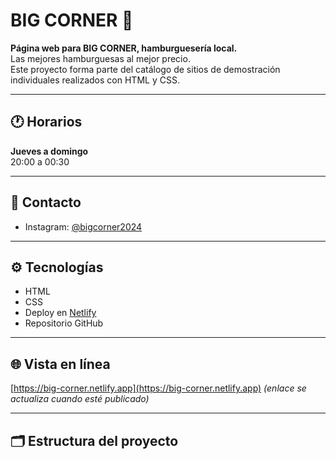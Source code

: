 # BIG CORNER 🍔

**Página web para BIG CORNER, hamburguesería local.**  
Las mejores hamburguesas al mejor precio.  
Este proyecto forma parte del catálogo de sitios de demostración individuales realizados con HTML y CSS.

---

## 🕐 Horarios

**Jueves a domingo**  
20:00 a 00:30

---

## 📱 Contacto

- Instagram: [@bigcorner2024](https://instagram.com/bigcorner2024)

---

## ⚙️ Tecnologías

- HTML
- CSS
- Deploy en [Netlify](https://www.netlify.com/)
- Repositorio GitHub

---

## 🌐 Vista en línea

[https://big-corner.netlify.app](https://big-corner.netlify.app) *(enlace se actualiza cuando esté publicado)*

---

## 🗂 Estructura del proyecto


